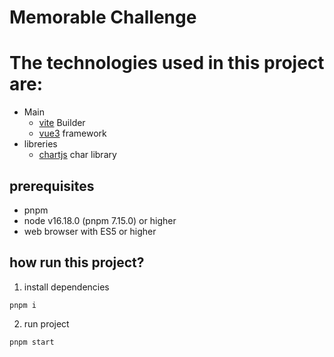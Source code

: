 # Memorable Challenge

# The technologies used in this project are:

- Main
  - [vite](https://vitejs.dev/guide/) Builder
  - [vue3](https://vuejs.org/guide/quick-start.html) framework
- libreries
  - [chartjs](https://www.chartjs.org/) char library

## prerequisites

- pnpm
- node v16.18.0 (pnpm 7.15.0) or higher
- web browser with ES5 or higher

## how run this project?

1. install dependencies

```shell
pnpm i
```

2. run project

```shell
pnpm start
```